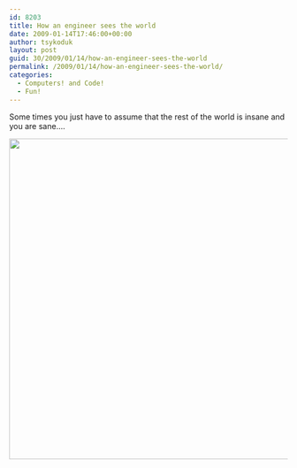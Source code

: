 ```yaml
---
id: 8203
title: How an engineer sees the world
date: 2009-01-14T17:46:00+00:00
author: tsykoduk
layout: post
guid: 30/2009/01/14/how-an-engineer-sees-the-world
permalink: /2009/01/14/how-an-engineer-sees-the-world/
categories:
  - Computers! and Code!
  - Fun!
---
```

Some times  you just have to assume that the rest of the world is insane and you are sane....

<!--more-->

<a href="http://xkcd.com/530/"><img src="http://imgs.xkcd.com/comics/im_an_idiot.png" style="width: 580px;" /></a>